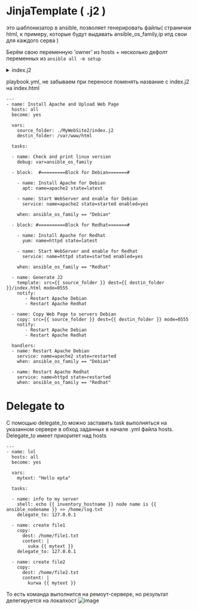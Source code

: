 # JinjaTemplate ( .j2 )
это шаблонизатор в ansible, позволяет генерировать файлы( странички html, к примеру, которые будут выдавать ansible_os_family,ip итд свои для каждого серва )

Берём свою переменную 'owner' из hosts + несколько дефолт переменных из ```ansible all -m setup```

<details> <summary>index.j2</summary>

```
<!DOCTYPE html>
<html>
<head>
        <title>dota</title>
</head>
<body>
<font color="gold">Owner of this Server is: {{ owner }}<br>
Server Host Name: {{ ansible_hostname }}<br>
Server OS family is: {{ ansible_os_family }}<br>
IP Adress is: {{ ansible_default_ipv4.address }}<br>
</body>
</html>
```
</details>

playbook.yml, не забываем при переносе поменять название с index.j2 на index.html
```
---
- name: Install Apache and Upload Web Page
  hosts: all
  become: yes

  vars:
    source_folder: ./MyWebSite2/index.j2
    destin_folder: /var/www/html

  tasks:

  - name: Check and print linux version
    debug: var=ansible_os_family

  - block:  #=========Block for Debian=======#

    - name: Install Apache for Debian
      apt: name=apache2 state=latest

    - name: Start WebServer and enable for Debian
      service: name=apache2 state=started enabled=yes

    when: ansible_os_family == "Debian"

  - block: #==========Block for Redhat=======#

    - name: Install Apache for Redhat
      yum: name=httpd state=latest

    - name: Start WebServer and enable for Redhat
      service: name=httpd state=started enabled=yes

    when: ansible_os_family == "Redhat"

  - name: Generate J2
    template: src={{ source_folder }} dest={{ destin_folder }}/index.html mode=0555
    notify:
       - Restart Apache Debian
       - Restart Apache Redhat

  - name: Copy Web Page to servers Debian
    copy: src={{ source_folder }} dest={{ destin_folder }} mode=0555
    notify:
       - Restart Apache Debian
       - Restart Apache Redhat

  handlers:
  - name: Restart Apache Debian
    service: name=apache2 state=restarted
    when: ansible_os_family == "Debian"

  - name: Restart Apache Redhat
    service: name=httpd state=restarted
    when: ansible_os_family == "Redhat"
```
# Delegate to
C помощью delegate_to можно заставить task выполняться на указанном сервере в обход заданных в начале .yml файла hosts. Delegate_to имеет приоритет над hosts

```
---
- name: lol
  hosts: all
  become: yes

  vars:
    mytext: "Hello epta"

  tasks:

  - name: info to my server
    shell: echo {{ inventory_hostname }} node name is {{ ansible_nodename }} >> /home/log.txt
    delegate_to: 127.0.0.1

  - name: create file1
    copy:
      dest: /home/file1.txt
      content: |
        suka {{ mytext }}
    delegate_to: 127.0.0.1

  - name: create file2
    copy:
      dest: /home/file2.txt
      content: |
        kurwa {{ mytext }}
```
То есть команда выполнится на ремоут-сервере, но результат делегируется на локалхост
![image](https://github.com/user-attachments/assets/cae1a0f1-41d5-4fcc-87ff-180e0e7cf23d)
